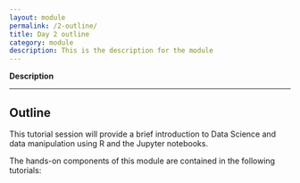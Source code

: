 ```yaml
---
layout: module
permalink: /2-outline/
title: Day 2 outline
category: module
description: This is the description for the module
---
```



**Description**

---

## Outline
This tutorial session will provide a brief introduction to Data Science and data manipulation using R and the Jupyter notebooks.

The hands-on components of this module are contained in the following tutorials:
